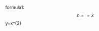 <script type="text/javascript" src="https://cdn.mathjax.org/mathjax/latest/MathJax.js?config=default"></script>
formula1: $$n==x$$
y=x^{2}
